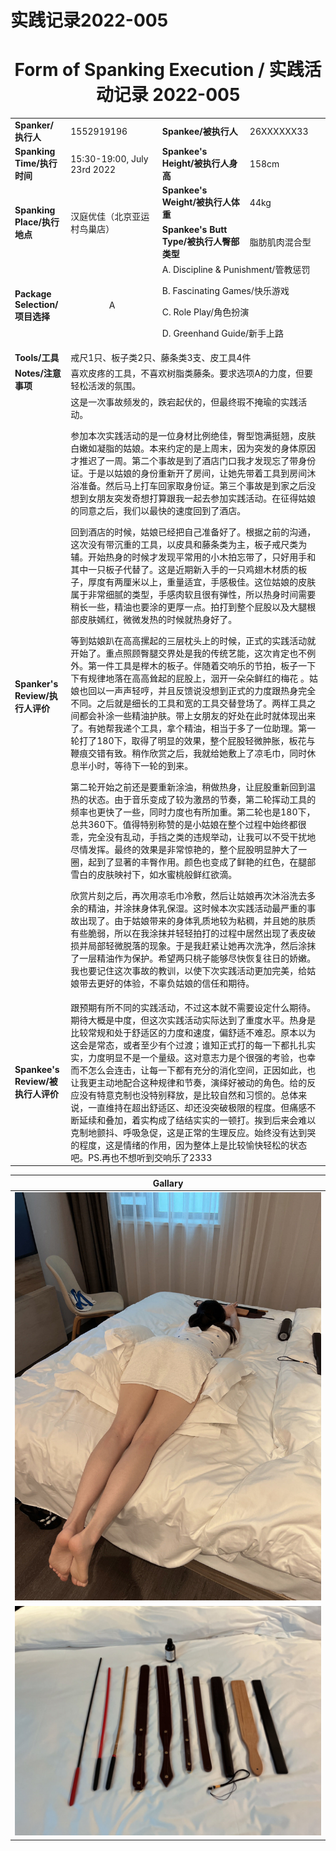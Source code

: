 # 实践记录2022-005

# <center>Form of Spanking Execution / 实践活动记录 2022-005
<table>
    <tr>
        <td><b>Spanker/执行人</b></td>
        <td>1552919196</td>
        <td><b>Spankee/被执行人</b></td>
        <td>26XXXXXX33</td>
    </tr>
    <tr>
        <td><b>Spanking Time/执行时间</b></td>
        <td>15:30-19:00, July 23rd 2022</td>
        <td><b>Spankee's Height/被执行人身高</b></td>
        <td>158cm</td>
    </tr>
    <tr>
        <td rowspan=2><b>Spanking Place/执行地点</b></td>
        <td rowspan=2>汉庭优佳（北京亚运村鸟巢店）</td>
        <td><b>Spankee's Weight/被执行人体重</b></td>
        <td>44kg</td>
    </tr> 
    <tr>
        <td><b>Spankee's Butt Type/被执行人臀部类型</b></td>
        <td>脂肪肌肉混合型</td>
    </tr>
    <tr>
        <td><b>Package Selection/项目选择</b></td>
        <td style="text-align: center;">A</td>
        <td colspan =2>
        A. Discipline & Punishment/管教惩罚

B. Fascinating Games/快乐游戏

C. Role Play/角色扮演

D. Greenhand Guide/新手上路
        </td>
    </tr>
    <tr>
        <td><b>Tools/工具</b></td>
        <td colspan=3>戒尺1只、板子类2只、藤条类3支、皮工具4件</td>
    </tr>
    <tr>
        <td><b>Notes/注意事项</b></td>
        <td colspan=3>喜欢皮疼的工具，不喜欢树脂类藤条。要求选项A的力度，但要轻松活泼的氛围。</td>
    </tr>
    <tr>
        <td><b>Spanker's Review/执行人评价</b></td>
        <td colspan=3>这是一次事故频发的，跌宕起伏的，但最终瑕不掩瑜的实践活动。

参加本次实践活动的是一位身材比例绝佳，臀型饱满挺翘，皮肤白嫩如凝脂的姑娘。本来约定的是上周末，因为突发的身体原因才推迟了一周。第二个事故是到了酒店门口我才发现忘了带身份证。于是以姑娘的身份重新开了房间，让她先带着工具到房间沐浴准备。然后马上打车回家取身份证。第三个事故是到家之后没想到女朋友突发奇想打算跟我一起去参加实践活动。在征得姑娘的同意之后，我们以最快的速度回到了酒店。

回到酒店的时候，姑娘已经把自己准备好了。根据之前的沟通，这次没有带沉重的工具，以皮具和藤条类为主，板子戒尺类为辅。开始热身的时候才发现平常用的小木拍忘带了，只好用手和其中一只板子代替了。这是近期新入手的一只鸡翅木材质的板子，厚度有两厘米以上，重量适宜，手感极佳。这位姑娘的皮肤属于非常细腻的类型，手感肉软且很有弹性，所以热身时间需要稍长一些，精油也要涂的更厚一点。拍打到整个屁股以及大腿根部皮肤嫣红，微微发热的时候就热身好了。

等到姑娘趴在高高摞起的三层枕头上的时候，正式的实践活动就开始了。重点照顾臀腿交界处是我的传统艺能，这次肯定也不例外。第一件工具是榉木的板子。伴随着交响乐的节拍，板子一下下有规律地落在高高耸起的屁股上，洇开一朵朵鲜红的梅花 。姑娘也回以一声声轻哼，并且反馈说没想到正式的力度跟热身完全不同。之后就是细长的工具和宽的工具交替登场了。两样工具之间都会补涂一些精油护肤。带上女朋友的好处在此时就体现出来了。有她帮我递个工具，拿个精油，相当于多了一位助理。第一轮打了180下，取得了明显的效果，整个屁股轻微肿胀，板花与鞭痕交错有致。稍作欣赏之后，我就给她敷上了凉毛巾，同时休息半小时，等待下一轮的到来。

第二轮开始之前还是要重新涂油，稍做热身，让屁股重新回到温热的状态。由于音乐变成了较为激昂的节奏，第二轮挥动工具的频率也更快了一些，同时力度也有所加重。第二轮也是180下，总共360下。值得特别称赞的是小姑娘在整个过程中始终都很乖，完全没有乱动，手挡之类的违规举动，让我可以不受干扰地尽情发挥。最终的效果是非常惊艳的，整个屁股明显肿大了一圈，起到了显著的丰臀作用。颜色也变成了鲜艳的红色，在腿部雪白的皮肤映衬下，如水蜜桃般鲜红欲滴。

欣赏片刻之后，再次用凉毛巾冷敷，然后让姑娘再次沐浴洗去多余的精油，并涂抹身体乳保湿。这时候本次实践活动最严重的事故出现了。由于姑娘带来的身体乳质地较为粘稠，并且她的肤质有些脆弱，所以在我涂抹并轻轻拍打的过程中居然出现了表皮破损并局部轻微脱落的现象。于是我赶紧让她再次洗净，然后涂抹了一层精油作为保护。希望两只桃子能够尽快恢复往日的娇嫩。我也要记住这次事故的教训，以使下次实践活动更加完美，给姑娘带去更好的体验，不辜负姑娘的信任和期待。
        </td>
    </tr>
    <tr>
        <td><b>Spankee's Review/被执行人评价 </b></td>
        <td colspan=3>跟预期有所不同的实践活动，不过这本就不需要设定什么期待。期待大概是中度，但这次实践活动实际达到了重度水平。热身是比较常规和处于舒适区的力度和速度，偏舒适不难忍。原本以为这会是常态，或者至少有个过渡；谁知正式打的每一下都扎扎实实，力度明显不是一个量级。这对意志力是个很强的考验，也幸而不怎么会连击，让每一下都有充分的消化空间，正因如此，也让我更主动地配合这种规律和节奏，演绎好被动的角色。给的反应没有特意克制也没特别释放，是比较自然和习惯的。总体来说，一直维持在超出舒适区、却还没突破极限的程度。但痛感不断延续和叠加，着实构成了结结实实的一顿打。挨到后来会难以克制地颤抖、呼吸急促，这是正常的生理反应。始终没有达到哭的程度，这是情绪的作用，因为整体上是比较愉快轻松的状态吧。PS.再也不想听到交响乐了2333</td>
    </tr>
</table>

|**Gallary**|
|---|
|![冷敷图](/images/2022-005.jpg "冷敷")
![工具图](/images/tools-2022-005.jpg "工具")|
